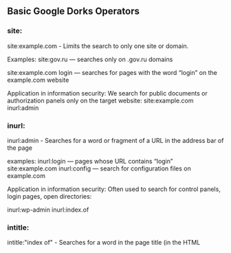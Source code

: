 ## Basic Google Dorks Operators
### site:
site:example.com - Limits the search to only one site or domain.

Examples: 
site:gov.ru — searches only on .gov.ru domains

site:example.com login — searches for pages with the word “login” on the example.com website

Application in information security:
We search for public documents or authorization panels only on the target website:
site:example.com inurl:admin


### inurl:
inurl:admin - Searches for a word or fragment of a URL in the address bar of the page

examples: 
inurl:login — pages whose URL contains “login”
site:example.com inurl:config — search for configuration files on example.com

Application in information security:
Often used to search for control panels, login pages, open directories:

inurl:wp-admin
inurl:index.of


### intitle:
intitle:"index of" - Searches for a word in the page title (in the HTML <title> tag).

Examples: 
intitle:“index of” — searches for open directories
intitle:login site:example.com — searches for login pages on the specified website

Application in information security:
Especially useful when searching for open directories and system panels


### filetype:
filetype:pdf - Limits search results to files of a specific type (extension).

**Examples:**
site:gov.ru filetype:pdf — searches for PDF documents on gov.ru domains
filetype:log password — searches for text log files containing the word “password”

Application in information security:
Search for leaks in the form of .log, .txt, .csv, .xls, .conf, .sql:
filetype:sql "insert into"
filetype:conf site:example.com


### `cache:`

**cache:example.com** - Allows you to view the cached (saved) Google version of the page.

**Examples:**
cache:example.com — shows what the site looked like when Google last cached it
cache:example.com/login — cache of the login page

Application in information security:
Viewing deleted or temporarily unavailable information

Used when analyzing changes on a page (for example, when a vulnerability has been deleted but remains in the cache)

## Combining operators
Examples:
```site:example.com inurl:admin intitle:"login" filetype:php```
```site:*.edu filetype:xls password```
```inurl:".git" intitle:"index of"```


